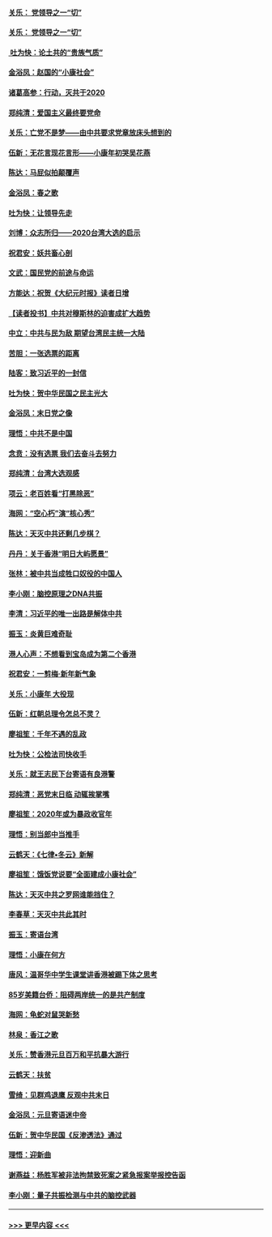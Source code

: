 #### [关乐： 党领导之一“切”](../pages/nsc993/n11805439.md?t=01200344) 
#### [关乐： 党领导之一“切”](../pages/nsc993/n11804505.md?t=01200344) 
#### [ 吐为快：论土共的“贵族气质”](../pages/nsc993/n11804490.md?t=01200344) 
#### [金浴凤：赵国的“小康社会”](../pages/nsc993/n11804452.md?t=01200344) 
#### [诸葛高参：行动，灭共于2020](../pages/nsc993/n11804120.md?t=01200344) 
#### [郑纯清：爱国主义最终要党命](../pages/nsc993/n11802197.md?t=01200344) 
#### [关乐：亡党不是梦——由中共要求党章放床头想到的](../pages/nsc993/n11802156.md?t=01200344) 
#### [伍新：无花言现花言形——小康年初哭吴花燕](../pages/nsc993/n11800044.md?t=01200344) 
#### [陈达：马屁似拍颠覆声](../pages/nsc993/n11800010.md?t=01200344) 
#### [金浴凤：春之歌](../pages/nsc993/n11797687.md?t=01200344) 
#### [吐为快：让领导先走](../pages/nsc993/n11797512.md?t=01200344) 
#### [刘博：众志所归——2020台湾大选的启示](../pages/nsc993/n11796878.md?t=01200344) 
#### [祝君安：妖共畜心剖](../pages/nsc993/n11794273.md?t=01200344) 
#### [文武：国民党的前途与命运](../pages/nsc993/n11794198.md?t=01200344) 
#### [方能达：祝贺《大纪元时报》读者日增](../pages/nsc993/n11793807.md?t=01200344) 
#### [【读者投书】中共对穆斯林的迫害成扩大趋势](../pages/nsc993/n11791371.md?t=01200344) 
#### [中立：中共与民为敌 期望台湾民主统一大陆](../pages/nsc993/n11790392.md?t=01200344) 
#### [苦胆：一张选票的距离](../pages/nsc993/n11788914.md?t=01200344) 
#### [陆客：致习近平的一封信](../pages/nsc993/n11788867.md?t=01200344) 
#### [吐为快：贺中华民国之民主光大](../pages/nsc993/n11788618.md?t=01200344) 
#### [金浴凤：末日党之像](../pages/nsc993/n11787475.md?t=01200344) 
#### [理悟：中共不是中国](../pages/nsc993/n11787463.md?t=01200344) 
#### [念贲：没有选票  我们去奋斗去努力](../pages/nsc993/n11787398.md?t=01200344) 
#### [郑纯清：台湾大选观感](../pages/nsc993/n11786210.md?t=01200344) 
#### [项云：老百姓看“打黑除恶”](../pages/nsc993/n11785398.md?t=01200344) 
#### [海网：“空心朽”演“核心秀”](../pages/nsc993/n11783874.md?t=01200344) 
#### [陈达：天灭中共还剩几步棋？](../pages/nsc993/n11783719.md?t=01200344) 
#### [丹丹：关于香港“明日大屿愿景”](../pages/nsc993/n11783273.md?t=01200344) 
#### [张林：被中共当成牲口奴役的中国人](../pages/nsc993/n11782397.md?t=01200344) 
#### [李小刚：脑控原理之DNA共振](../pages/nsc993/n11780962.md?t=01200344) 
#### [李清：习近平的唯一出路是解体中共](../pages/nsc993/n11780866.md?t=01200344) 
#### [振玉：炎黄巨难奇耻](../pages/nsc993/n11779632.md?t=01200344) 
#### [港人心声：不想看到宝岛成为第二个香港](../pages/nsc993/n11778817.md?t=01200344) 
#### [祝君安：一剪梅‧新年新气象](../pages/nsc993/n11776340.md?t=01200344) 
#### [关乐：小康年 大役现](../pages/nsc993/n11774213.md?t=01200344) 
#### [伍新：红朝总理令怎总不灵？](../pages/nsc993/n11770813.md?t=01200344) 
#### [廖祖笙：千年不遇的乱政](../pages/nsc993/n11770373.md?t=01200344) 
#### [吐为快：公检法司快收手](../pages/nsc993/n11770359.md?t=01200344) 
#### [关乐：就王志民下台寄语有良港警](../pages/nsc993/n11769903.md?t=01200344) 
#### [郑纯清：恶党末日临 动辄挨掌嘴](../pages/nsc993/n11769356.md?t=01200344) 
#### [廖祖笙：2020年或为暴政收官年](../pages/nsc993/n11768216.md?t=01200344) 
#### [理悟：别当郎中当推手](../pages/nsc993/n11768243.md?t=01200344) 
#### [云鹤天：《七律▪冬云》新解](../pages/nsc993/n11768204.md?t=01200344) 
#### [廖祖笙：饿饭党说要“全面建成小康社会”](../pages/nsc993/n11767482.md?t=01200344) 
#### [陈达：天灭中共之罗网谁能挡住？](../pages/nsc993/n11767465.md?t=01200344) 
#### [李春草：天灭中共此其时](../pages/nsc993/n11767452.md?t=01200344) 
#### [振玉：寄语台湾](../pages/nsc993/n11767432.md?t=01200344) 
#### [理悟：小康在何方](../pages/nsc993/n11767394.md?t=01200344) 
#### [唐风：温哥华中学生课堂讲香港被踢下体之思考](../pages/nsc993/n11766848.md?t=01200344) 
#### [85岁美籍台侨：阻碍两岸统一的是共产制度](../pages/nsc993/n11765043.md?t=01200344) 
#### [海网：龟蛇对鼠哭新愁](../pages/nsc993/n11764895.md?t=01200344) 
#### [林泉：香江之歌](../pages/nsc993/n11764415.md?t=01200344) 
#### [关乐：赞香港元旦百万和平抗暴大游行](../pages/nsc993/n11764382.md?t=01200344) 
#### [云鹤天：扶贫](../pages/nsc993/n11764245.md?t=01200344) 
#### [雪绮：见群鸡退鹰  反观中共末日](../pages/nsc993/n11762112.md?t=01200344) 
#### [金浴凤：元旦寄语迷中帝](../pages/nsc993/n11761788.md?t=01200344) 
#### [伍新：贺中华民国《反渗透法》通过](../pages/nsc993/n11761994.md?t=01200344) 
#### [理悟：迎新曲](../pages/nsc993/n11761152.md?t=01200344) 
#### [谢燕益：杨胜军被非法拘禁致死案之紧急报案举报控告函](../pages/nsc993/n11756134.md?t=01200344) 
#### [李小刚：量子共振检测与中共的脑控武器](../pages/nsc993/n11754518.md?t=01200344) 

----
#### [ >>> 更早内容 <<< ](../indexes/nsc993-earlier.md)

